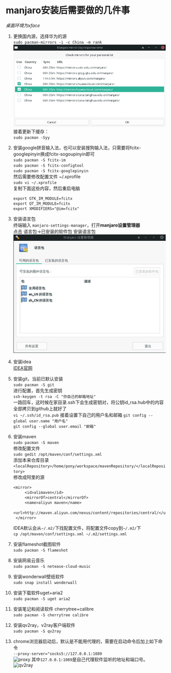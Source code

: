 # manjaro安装后需要做的几件事

*桌面环境为xface*

1. 更换国内源，选择华为的源  
`sudo pacman-mirrors -i -c China -m rank`  
![更换源](./picture/2021-01-10_12-07.png)  
接着更新下缓存：  
`sudo pacman -Syy`  

2. 安装google拼音输入法，也可以安装搜狗输入法，只需要将fcitx-googlepinyin换成fcitx-sogoupinyin即可  
   `sudo pacman -S fcitx-im`  
   `sudo pacman -S fcitx-configtool`  
   `sudo pacman -S fcitx-googlepinyin`  
   然后需要修改配置文件 ~/.xprofile  
   `sudo vi ~/.xprofile`  
   复制下面这些内容，然后重启电脑  
   ```
   export GTK_IM_MODULE=fcitx
   export QT_IM_MODULE=fcitx
   export XMODIFIERS="@im=fcitx"
   ```
   
3. 安装语言包  
终端输入 `manjaro-settings-manager`，打开**manjaro设置管理器**  
点击 语言包->已安装的软件包 安装语言包  
![语言包](./picture/2021-01-10_13-07.png)

4. 安装idea  
   [IDEA官网](https://www.jetbrains.com/idea/download/#section=linux)  

5. 安装git，当前已默认安装  
   `sudo pacman -S git`  
   进行配置，首先生成密钥  
   `ssh-keygen -t rsa -C "你自己的邮箱地址"`  
   一路回车，这时候在家目录.ssh下会生成密钥对，将公钥id_rsa.hub中的内容全部拷贝到github上就好了  
   `vi ~/.ssh/id_rsa.pub`
   接着设置下自己的用户名和邮箱
   `git config --global user.name "用户名"`  
   `git config --global user.email "邮箱"`  

6. 安装maven  
   `sudo pacman -S maven`  
   修改配置文件  
   `sudo gedit /opt/maven/conf/settings.xml`  
   添加本来仓库目录  
   `<localRepository>/home/pony/workspace/mavenRepository/</localRepository>`  
   修改成阿里的源  
   ```
   <mirror>
	    <id>alimaven</id>
	    <mirrorOf>central</mirrorOf>
	    <name>aliyun maven</name>
	    <url>http://maven.aliyun.com/nexus/content/repositories/central/</url>
    </mirror>
    ```  
    IDEA默认会从`~/.m2/`下找配置文件，将配置文件copy到`~/.m2/`下  
    `cp /opt/maven/conf/settings.xml ~/.m2/settings.xml`
  
7. 安装flameshot截图软件  
   `sudo pacman -S flameshot`  
8. 安装网易云音乐  
   `sudo pacman -S netease-cloud-music`

9. 安装wonderwall壁纸软件  
   `sudo snap install wonderwall`  

10. 安装下载软件uget+aria2  
   `sudo pacman -S uget aria2`  

11. 安装笔记和阅读软件 cherrytree+calibre  
   `sudo pacman -S cherrytree calibre`

12. 安装qv2ray，v2ray客户端软件  
   `sudo pacman -S qv2ray`

13. chrome浏览器启动后，默认是不能用代理的，需要在启动命令后加上如下命令  
   `--proxy-server="socks5://127.0.0.1:1089`  
   ![proxy](picture/2021-01-10_14-14.png)
   其中`127.0.0.1:1089`是自己代理软件监听的地址和端口号。
   ![qv2ray](picture/2021-01-10_14-11.png)